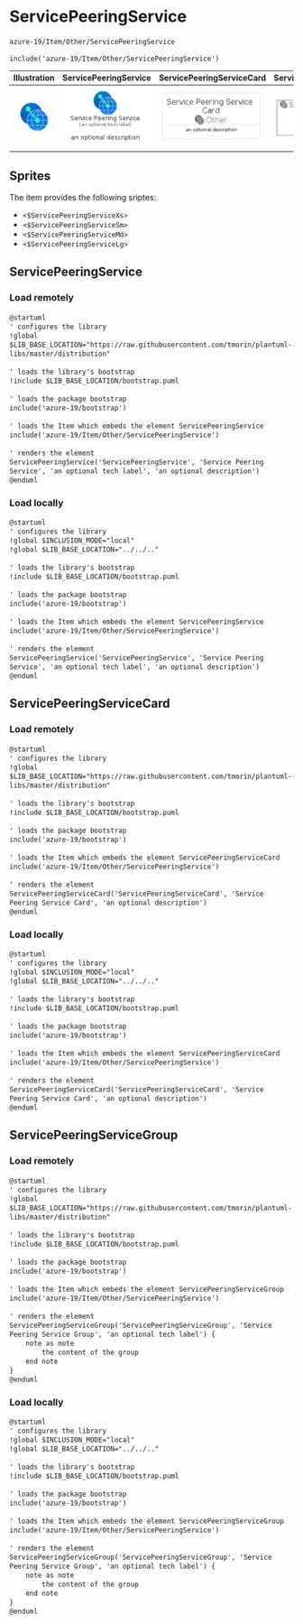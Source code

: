 # ServicePeeringService


```text
azure-19/Item/Other/ServicePeeringService
```

```text
include('azure-19/Item/Other/ServicePeeringService')
```



| Illustration | ServicePeeringService | ServicePeeringServiceCard | ServicePeeringServiceGroup |
| :---: | :---: | :---: | :---: |
| ![illustration for Illustration](../../../azure-19/Item/Other/ServicePeeringService.png) | ![illustration for ServicePeeringService](../../../azure-19/Item/Other/ServicePeeringService.Local.png) | ![illustration for ServicePeeringServiceCard](../../../azure-19/Item/Other/ServicePeeringServiceCard.Local.png) | ![illustration for ServicePeeringServiceGroup](../../../azure-19/Item/Other/ServicePeeringServiceGroup.Local.png) |



## Sprites
The item provides the following sriptes:

- `<$ServicePeeringServiceXs>`
- `<$ServicePeeringServiceSm>`
- `<$ServicePeeringServiceMd>`
- `<$ServicePeeringServiceLg>`





## ServicePeeringService

### Load remotely
```plantuml
@startuml
' configures the library
!global $LIB_BASE_LOCATION="https://raw.githubusercontent.com/tmorin/plantuml-libs/master/distribution"

' loads the library's bootstrap
!include $LIB_BASE_LOCATION/bootstrap.puml

' loads the package bootstrap
include('azure-19/bootstrap')

' loads the Item which embeds the element ServicePeeringService
include('azure-19/Item/Other/ServicePeeringService')

' renders the element
ServicePeeringService('ServicePeeringService', 'Service Peering Service', 'an optional tech label', 'an optional description')
@enduml
```

### Load locally
```plantuml
@startuml
' configures the library
!global $INCLUSION_MODE="local"
!global $LIB_BASE_LOCATION="../../.."

' loads the library's bootstrap
!include $LIB_BASE_LOCATION/bootstrap.puml

' loads the package bootstrap
include('azure-19/bootstrap')

' loads the Item which embeds the element ServicePeeringService
include('azure-19/Item/Other/ServicePeeringService')

' renders the element
ServicePeeringService('ServicePeeringService', 'Service Peering Service', 'an optional tech label', 'an optional description')
@enduml
```

## ServicePeeringServiceCard

### Load remotely
```plantuml
@startuml
' configures the library
!global $LIB_BASE_LOCATION="https://raw.githubusercontent.com/tmorin/plantuml-libs/master/distribution"

' loads the library's bootstrap
!include $LIB_BASE_LOCATION/bootstrap.puml

' loads the package bootstrap
include('azure-19/bootstrap')

' loads the Item which embeds the element ServicePeeringServiceCard
include('azure-19/Item/Other/ServicePeeringService')

' renders the element
ServicePeeringServiceCard('ServicePeeringServiceCard', 'Service Peering Service Card', 'an optional description')
@enduml
```

### Load locally
```plantuml
@startuml
' configures the library
!global $INCLUSION_MODE="local"
!global $LIB_BASE_LOCATION="../../.."

' loads the library's bootstrap
!include $LIB_BASE_LOCATION/bootstrap.puml

' loads the package bootstrap
include('azure-19/bootstrap')

' loads the Item which embeds the element ServicePeeringServiceCard
include('azure-19/Item/Other/ServicePeeringService')

' renders the element
ServicePeeringServiceCard('ServicePeeringServiceCard', 'Service Peering Service Card', 'an optional description')
@enduml
```

## ServicePeeringServiceGroup

### Load remotely
```plantuml
@startuml
' configures the library
!global $LIB_BASE_LOCATION="https://raw.githubusercontent.com/tmorin/plantuml-libs/master/distribution"

' loads the library's bootstrap
!include $LIB_BASE_LOCATION/bootstrap.puml

' loads the package bootstrap
include('azure-19/bootstrap')

' loads the Item which embeds the element ServicePeeringServiceGroup
include('azure-19/Item/Other/ServicePeeringService')

' renders the element
ServicePeeringServiceGroup('ServicePeeringServiceGroup', 'Service Peering Service Group', 'an optional tech label') {
    note as note
        the content of the group
    end note
}
@enduml
```

### Load locally
```plantuml
@startuml
' configures the library
!global $INCLUSION_MODE="local"
!global $LIB_BASE_LOCATION="../../.."

' loads the library's bootstrap
!include $LIB_BASE_LOCATION/bootstrap.puml

' loads the package bootstrap
include('azure-19/bootstrap')

' loads the Item which embeds the element ServicePeeringServiceGroup
include('azure-19/Item/Other/ServicePeeringService')

' renders the element
ServicePeeringServiceGroup('ServicePeeringServiceGroup', 'Service Peering Service Group', 'an optional tech label') {
    note as note
        the content of the group
    end note
}
@enduml
```

